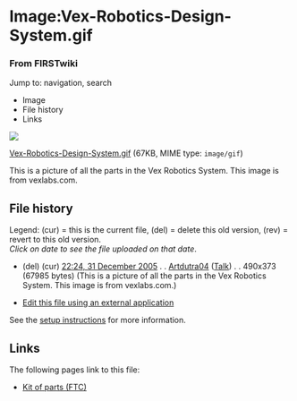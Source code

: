 

# Image:Vex-Robotics-Design-System.gif

### From FIRSTwiki

Jump to: navigation, search

  * Image
  * File history
  * Links

![](/media/7/79/Vex-Robotics-Design-System.gif)

[Vex-Robotics-Design-System.gif](/media/7/79/Vex-Robotics-Design-System.gif
"Vex-Robotics-Design-System.gif" ) (67KB, MIME type: `image/gif`)

This is a picture of all the parts in the Vex Robotics System. This image is
from vexlabs.com.

## File history

Legend: (cur) = this is the current file, (del) = delete this old version,
(rev) = revert to this old version.  
_Click on date to see the file uploaded on that date_.

  * (del) (cur) [22:24, 31 December 2005](/media/7/79/Vex-Robotics-Design-System.gif "/media/7/79/Vex-Robotics-Design-System.gif" ) . . [Artdutra04](/index.php?title=User:Artdutra04&action=edit "User:Artdutra04" ) ([Talk](/index.php?title=User_talk:Artdutra04&action=edit "User talk:Artdutra04" )) . . 490x373 (67985 bytes) (This is a picture of all the parts in the Vex Robotics System. This image is from vexlabs.com.)
  

  * [Edit this file using an external application](/index.php?title=Image:Vex-Robotics-Design-System.gif&action=edit&externaledit=true&mode=file "Image:Vex-Robotics-Design-System.gif" )

See the [setup
instructions](http://meta.wikimedia.org/wiki/Help:External_editors
"http://meta.wikimedia.org/wiki/Help:External_editors" ) for more information.

## Links

The following pages link to this file:

  * [Kit of parts (FTC)](/index.php/Kit_of_parts_%28FTC%29 "Kit of parts \(FTC\)" )

